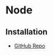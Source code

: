 # Node

## Installation

- [GitHub Repo](https://github.com/nodesource/distributions/blob/master/README.md#deb)
